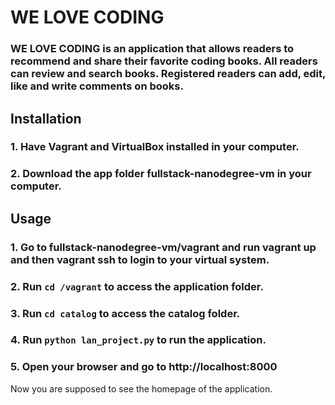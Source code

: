 # WE LOVE CODING

### WE LOVE CODING is an application that allows readers to recommend and share their favorite coding books. All readers can review and search books. Registered readers can add, edit, like and write comments on books.

## Installation

### 1. Have Vagrant and VirtualBox installed in your computer.
### 2. Download the app folder fullstack-nanodegree-vm in your computer.

## Usage

### 1. Go to fullstack-nanodegree-vm/vagrant and run vagrant up and then vagrant ssh to login to your virtual system.

### 2. Run ```cd /vagrant``` to access the application folder.

### 3. Run ```cd catalog``` to access the catalog folder.

### 4. Run ```python lan_project.py``` to run the application.

### 5. Open your browser and go to http://localhost:8000

Now you are supposed to see the homepage of the application.






